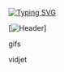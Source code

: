 [![Typing SVG](https://readme-typing-svg.demolab.com?font=Fira+Code&pause=1000&color=F7F7F7&center=true&random=true&width=435&lines=Software+Developer;ctALL;Artem)](https://git.io/typing-svg)

[![Header](https://github.com/go1x1loh/go1x1loh/blob/main/assets/icegif-796.gif)]

gifs

vidjet
